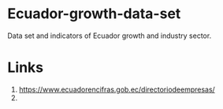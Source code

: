 # Ecuador-growth-data-set
Data set and indicators of Ecuador growth and industry sector.
# Links
1. https://www.ecuadorencifras.gob.ec/directoriodeempresas/
2. 
